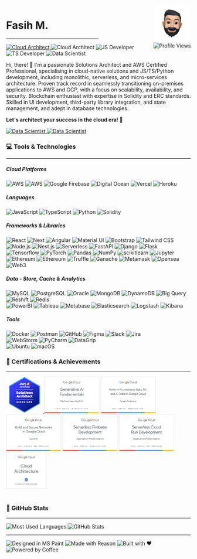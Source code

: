 <div style="float: right">
<img src="./assets/img/me.png" height="100" alt="Memoji">
<br/>
<img src="https://komarev.com/ghpvc/?username=DICOT4&abbreviated=true" height="20" alt="Profile Views">
</div>


<h1>Fasih M.</h1>
<hr style="width: 50%; margin-top: 0">

[//]: # (<h6>Cloud Architect | JS/TS Developer | Data Scientist</h6>)
<a href="https://www.credly.com/badges/67a71d7f-cd1e-4a5d-a36e-4e0c8b4b866e/public_url" target="_blank">
    <img src="https://img.shields.io/badge/AWS-Certified-3A3BF7" alt="Cloud Architect">
</a>
<img src="https://img.shields.io/badge/Cloud-Architect-FF9900" alt="Cloud Architect">
<img src="https://img.shields.io/badge/Dev-JavaScript-F0DB4F" alt="JS Developer">
<img src="https://img.shields.io/badge/Dev-TypeScript-3075C0" alt="TS Developer">
<img src="https://img.shields.io/badge/Data-Scientist-CE0B0C" alt="Data Scientist">

<p>
Hi, there! 👋 I'm a passionate Solutions Architect and AWS Certified Professional, specialising in cloud-native solutions and JS/TS/Python development, including monolithic, serverless, and micro-services architecture. Proven track record in seamlessly transitioning on-premises applications to AWS and GCP, with a focus on scalability, availability, and security. Blockchain enthusiast with expertise in Solidity and ERC standards. Skilled in UI development, third-party library integration, and state management, and adept in database technologies.
</p>
<p style="font-weight: bold">Let's architect your success in the cloud era! 🚀</p>

<a href="https://www.linkedin.com/in/fasih-malik/" target="_blank">
    <img src=" https://img.shields.io/badge/Connect%20on%20LinkedIn-196BC3?logo=linkedin" alt="Data Scientist">
</a><a href="mailto:fasihrehman.malik@gmail.com" target="_blank">
    <img src=" https://img.shields.io/badge/Drop%20an%20Email-FFF?logo=gmail" alt="Data Scientist">
</a>

<h3>💻 Tools & Technologies</h3>
<hr style="margin-top: 0">

<h5>Cloud Platforms</h5>
<img src="https://img.shields.io/badge/Amazon%20Web%20Services-FFF?logo=amazon-aws&logoColor=FF9900" alt="AWS">
<img src="https://img.shields.io/badge/Google%20Cloud%20Platform-FFF?logo=google-cloud" alt="AWS">
<img src="https://img.shields.io/badge/Google%20Firebase-FFF?logo=firebase" alt="Google Firebase">
<img src="https://img.shields.io/badge/Digital%20Ocean-FFF?logo=digitalocean" alt="Digital Ocean">
<img src="https://img.shields.io/badge/Vercel-FFF?logo=vercel&logoColor=black" alt="Vercel">
<img src="https://img.shields.io/badge/Heroku-FFF?logo=heroku&logoColor=purple" alt="Heroku">

<h5>Languages</h5>
<img src="https://img.shields.io/badge/JavaScript-FFF?logo=javascript" alt="JavaScript">
<img src="https://img.shields.io/badge/TypeScript-FFF?logo=typescript" alt="TypeScript">
<img src="https://img.shields.io/badge/Python-FFF?logo=python" alt="Python">
<img src="https://img.shields.io/badge/Solidity-FFF?logo=solidity&logoColor=black" alt="Solidity">

<h5>Frameworks & Libraries</h5>
<img src="https://img.shields.io/badge/React-FFF?logo=react" alt="React">
<img src="https://img.shields.io/badge/Next.js-FFF?logo=nextdotjs&logoColor=black" alt="Next">
<img src="https://img.shields.io/badge/Angular-FFF?logo=angular&logoColor=red" alt="Angular">
<img src="https://img.shields.io/badge/MaterialUI-FFF?logo=mui" alt="Material UI">
<img src="https://img.shields.io/badge/Bootstrap-FFF?logo=bootstrap" alt="Bootstrap">
<img src="https://img.shields.io/badge/Tailwind%20CSS-FFF?logo=tailwindcss" alt="Tailwind CSS">
<br/>
<img src="https://img.shields.io/badge/Node.js-FFF?logo=nodedotjs" alt="Node.js">
<img src="https://img.shields.io/badge/Nest.js-FFF?logo=nestjs&logoColor=red" alt="Nest.js">
<img src="https://img.shields.io/badge/Serverless-FFF?logo=serverless" alt="Serverless">
<img src="https://img.shields.io/badge/FastAPI-FFF?logo=fastapi" alt="FastAPI">
<img src="https://img.shields.io/badge/Django-FFF?logo=django&logoColor=0A2D1F" alt="Django">
<img src="https://img.shields.io/badge/Flask-FFF?logo=flask&logoColor=black" alt="Flask">
<br/>
<img src="https://img.shields.io/badge/Tensorflow-FFF?logo=tensorflow" alt="Tensorflow">
<img src="https://img.shields.io/badge/PyTorch-FFF?logo=pytorch" alt="PyTorch">
<img src="https://img.shields.io/badge/Pandas-FFF?logo=pandas&logoColor=170656" alt="Pandas">
<img src="https://img.shields.io/badge/NumPy-FFF?logo=numpy&logoColor=4AA6CA" alt="NumPy">
<img src="https://img.shields.io/badge/Scikit%20Learn-FFF?logo=scikitlearn" alt="scikitlearn">
<img src="https://img.shields.io/badge/Jupyter-FFF?logo=jupyter" alt="Jupyter">
<br/>
<img src="https://img.shields.io/badge/Ethereum-FFF?logo=ethereum&logoColor=black" alt="Ethereum">
<img src="https://img.shields.io/badge/Binance-FFF?logo=binance" alt="Ethereum">
<img src="https://img.shields.io/badge/Truffle-FFF?logo=truffle" alt="Truffle">
<img src="https://img.shields.io/badge/Ganache-FFF?logo=ganache" alt="Ganache">
<img src="https://img.shields.io/badge/Metamask-FFF?logo=metamask" alt="Metamask">
<img src="https://img.shields.io/badge/Opensea-FFF?logo=opensea" alt="Opensea">
<img src="https://img.shields.io/badge/Web3-FFF?logo=web3dotjs" alt="Web3">

<h5>Data - Store, Cache & Analytics</h5>
<img src="https://img.shields.io/badge/MySQL-FFF?logo=mysql" alt="MySQL">
<img src="https://img.shields.io/badge/PostgreSQL-FFF?logo=postgresql" alt="PostgreSQL">
<img src="https://img.shields.io/badge/Oracle-FFF?logo=oracle&logoColor=red" alt="Oracle">
<img src="https://img.shields.io/badge/MongoDB-FFF?logo=mongodb" alt="MongoDB">
<img src="https://img.shields.io/badge/DynamoDB-FFF?logo=amazondynamodb&logoColor=2C6EB3" alt="DynamoDB">
<img src="https://img.shields.io/badge/Big Query-FFF?logo=googlebigquery" alt="Big Query">
<img src="https://img.shields.io/badge/Redshift-FFF?logo=amazonredshift" alt="Reshift">
<img src="https://img.shields.io/badge/Redis-FFF?logo=redis" alt="Redis">
<br/>
<img src="https://img.shields.io/badge/PowerBI-FFF?logo=powerbi" alt="PowerBI">
<img src="https://img.shields.io/badge/Tableau-FFF?logo=tableau" alt="Tableau">
<img src="https://img.shields.io/badge/Metabase-FFF?logo=metabase" alt="Metabase">
<img src="https://img.shields.io/badge/Elasticsearch-FFF?logo=elasticsearch&logoColor=black" alt="Elasticsearch">
<img src="https://img.shields.io/badge/Logstash-FFF?logo=logstash&logoColor=black" alt="Logstash">
<img src="https://img.shields.io/badge/Kibana-FFF?logo=kibana&logoColor=black" alt="Kibana">

<h5>Tools</h5>
<img src="https://img.shields.io/badge/Docker-FFF?logo=docker" alt="Docker">
<img src="https://img.shields.io/badge/Postman-FFF?logo=postman" alt="Postman">
<img src="https://img.shields.io/badge/GitHub-FFF?logo=github&logoColor=black" alt="GitHub">
<img src="https://img.shields.io/badge/Figma-FFF?logo=figma" alt="Figma">
<img src="https://img.shields.io/badge/Slack-FFF?logo=slack&logoColor=black" alt="Slack">
<img src="https://img.shields.io/badge/Jira-FFF?logo=jira&logoColor=2480F8" alt="Jira">
<br/>
<img src="https://img.shields.io/badge/WebStorm-FFF?logo=webstorm&logoColor=black" alt="WebStorm">
<img src="https://img.shields.io/badge/PyCharm-FFF?logo=pycharm&logoColor=black" alt="PyCharm">
<img src="https://img.shields.io/badge/DataGrip-FFF?logo=datagrip&logoColor=black" alt="DataGrip">
<br/>
<img src="https://img.shields.io/badge/Ubuntu-FFF?logo=ubuntu&logoColor=black" alt="Ubuntu">
<img src="https://img.shields.io/badge/macOS-FFF?logo=macos&logoColor=black" alt="macOS">

[//]: # (<h3>🎓 Education</h3>)
[//]: # (<hr style="margin-top: 0">)
[//]: # (<img src="https://img.shields.io/badge/Bachelors-Software%20Engineering-FFF" alt="BS">)
[//]: # (<img src="https://img.shields.io/badge/Masters-Artificial%20Intelligence-FFF" alt="MSc">)

<h3>📃 Certifications & Achievements</h3>
<hr style="margin-top: 0">
<a href="https://www.credly.com/badges/67a71d7f-cd1e-4a5d-a36e-4e0c8b4b866e/public_url" target="_blank">
    <img src="./assets/img/aws-certified-solutions-architect-associate.png" height="100" alt="AWS Certified - Solutions Architect Associate">
</a>
<img src="./assets/img/google1.png" height="100" alt="Generative AI Fundamentals">
<img src="./assets/img/google2.png" height="100" alt="Data, ML, and AI Tasks">
<img src="./assets/img/google6.png" height="100" alt="Networks in Google Cloud">
<img src="./assets/img/google4.png" height="100" alt="Serverless Firebase Development">
<img src="./assets/img/google5.png" height="100" alt="Serverless Cloud Run Development">
<img src="./assets/img/google3.png" height="100" alt="Cloud Architecture">

<br/>
<br/>

<h3>👾 GitHub Stats</h3>
<hr style="margin-top: 0">
<img height="200" src="https://github-readme-stats.vercel.app/api/top-langs/?username=DICOT4&layout=compact&hide=c%23,CSS,SCSS,ASP,Objective-C" alt="Most Used Languages" />
<img height="200" src="https://github-readme-stats-ebon-seven-19.vercel.app/api?username=DICOT4&show_icons=true&hide=stars&locale=en&rank_icon=github" alt="GitHub Stats">

<hr/>
<img src="https://forthebadge.com/images/badges/designed-in-ms-paint.svg" alt="Designed in MS Paint">
<img src="https://forthebadge.com/images/badges/made-with-reason.svg" alt="Made with Reason">
<img src="https://forthebadge.com/images/badges/built-with-love.svg" alt="Built with ❤️">
<img src="https://forthebadge.com/images/badges/powered-by-coffee.svg" alt="Powered by Coffee">
